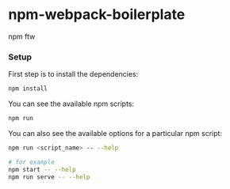 # npm-webpack-boilerplate
npm ftw


### Setup

First step is to install the dependencies:

```bash
npm install
```

You can see the available npm scripts:

```bash
npm run
```

You can also see the available options for a particular npm script:

```bash
npm run <script_name> -- --help

# for example
npm start -- --help
npm run serve -- --help
```
